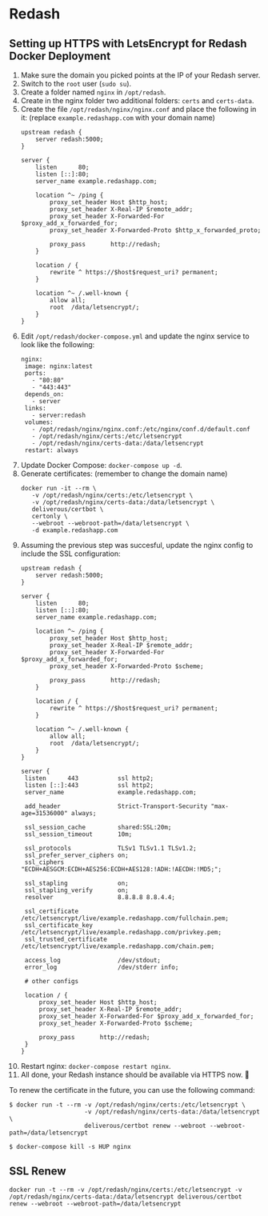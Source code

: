 # Redash

## Setting up HTTPS with LetsEncrypt for Redash Docker Deployment
1. Make sure the domain you picked points at the IP of your Redash server.
2. Switch to the `root` user (`sudo su`).
3. Create a folder named `nginx` in `/opt/redash`.
4. Create in the nginx folder two additional folders: `certs` and `certs-data`.
5. Create the file `/opt/redash/nginx/nginx.conf` and place the following in it: (replace `example.redashapp.com` with your domain name)
   ```
   upstream redash {
       server redash:5000;
   }

   server {
       listen      80;
       listen [::]:80;
       server_name example.redashapp.com;

       location ^~ /ping {
           proxy_set_header Host $http_host;
           proxy_set_header X-Real-IP $remote_addr;
           proxy_set_header X-Forwarded-For $proxy_add_x_forwarded_for;
           proxy_set_header X-Forwarded-Proto $http_x_forwarded_proto;

           proxy_pass       http://redash;
       }

       location / {
           rewrite ^ https://$host$request_uri? permanent;
       }

       location ^~ /.well-known {
           allow all;
           root  /data/letsencrypt/;
       }
   }
   ```
4. Edit `/opt/redash/docker-compose.yml` and update the nginx service to look like the following:
   ```
   nginx:
    image: nginx:latest
    ports:
      - "80:80"
      - "443:443"
    depends_on:
      - server
    links:
      - server:redash
    volumes:
      - /opt/redash/nginx/nginx.conf:/etc/nginx/conf.d/default.conf
      - /opt/redash/nginx/certs:/etc/letsencrypt
      - /opt/redash/nginx/certs-data:/data/letsencrypt
    restart: always
   ```
5. Update Docker Compose: `docker-compose up -d`.
6. Generate certificates: (remember to change the domain name)
   ```
   docker run -it --rm \
      -v /opt/redash/nginx/certs:/etc/letsencrypt \
      -v /opt/redash/nginx/certs-data:/data/letsencrypt \
      deliverous/certbot \
      certonly \
      --webroot --webroot-path=/data/letsencrypt \
      -d example.redashapp.com
   ```
7. Assuming the previous step was succesful, update the nginx config to include the SSL configuration:
   ```
   upstream redash {
       server redash:5000;
   }

   server {
       listen      80;
       listen [::]:80;
       server_name example.redashapp.com;

       location ^~ /ping {
           proxy_set_header Host $http_host;
           proxy_set_header X-Real-IP $remote_addr;
           proxy_set_header X-Forwarded-For $proxy_add_x_forwarded_for;
           proxy_set_header X-Forwarded-Proto $scheme;

           proxy_pass       http://redash;
       }

       location / {
           rewrite ^ https://$host$request_uri? permanent;
       }

       location ^~ /.well-known {
           allow all;
           root  /data/letsencrypt/;
       }
   }
   
   server {
    listen      443           ssl http2;
    listen [::]:443           ssl http2;
    server_name               example.redashapp.com;

    add_header                Strict-Transport-Security "max-age=31536000" always;

    ssl_session_cache         shared:SSL:20m;
    ssl_session_timeout       10m;

    ssl_protocols             TLSv1 TLSv1.1 TLSv1.2;
    ssl_prefer_server_ciphers on;
    ssl_ciphers               "ECDH+AESGCM:ECDH+AES256:ECDH+AES128:!ADH:!AECDH:!MD5;";

    ssl_stapling              on;
    ssl_stapling_verify       on;
    resolver                  8.8.8.8 8.8.4.4;

    ssl_certificate           /etc/letsencrypt/live/example.redashapp.com/fullchain.pem;
    ssl_certificate_key       /etc/letsencrypt/live/example.redashapp.com/privkey.pem;
    ssl_trusted_certificate   /etc/letsencrypt/live/example.redashapp.com/chain.pem;

    access_log                /dev/stdout;
    error_log                 /dev/stderr info;

    # other configs

    location / {
        proxy_set_header Host $http_host;
        proxy_set_header X-Real-IP $remote_addr;
        proxy_set_header X-Forwarded-For $proxy_add_x_forwarded_for;
        proxy_set_header X-Forwarded-Proto $scheme;

        proxy_pass       http://redash;
    }
   }    
    ```
8. Restart nginx: `docker-compose restart nginx`.
9. All done, your Redash instance should be available via HTTPS now. 👏

To renew the certificate in the future, you can use the following command:

```
$ docker run -t --rm -v /opt/redash/nginx/certs:/etc/letsencrypt \ 
                     -v /opt/redash/nginx/certs-data:/data/letsencrypt \ 
                     deliverous/certbot renew --webroot --webroot-path=/data/letsencrypt

$ docker-compose kill -s HUP nginx
```

## SSL Renew
```
docker run -t --rm -v /opt/redash/nginx/certs:/etc/letsencrypt -v /opt/redash/nginx/certs-data:/data/letsencrypt deliverous/certbot renew --webroot --webroot-path=/data/letsencrypt
```
